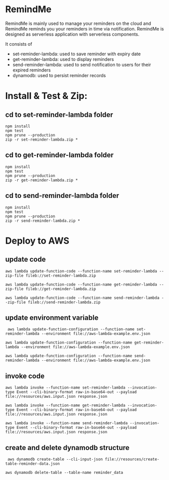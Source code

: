 # RemindMe
RemindMe is mainly used to manage your reminders on the cloud and RemindMe reminds you your reminders in time via notification.
RemindMe is designed as serverless application with serverless components.


It consists of
* set-reminder-lambda: used to save reminder with expiry date
* get-reminder-lambda: used to display reminders
* send-reminder-lambda: used to send notification to users for their expired reminders
* dynamodb: used to persist reminder records
#


# Install & Test & Zip:

## cd to set-reminder-lambda folder
```
npm install
npm test
npm prune --production
zip -r set-reminder-lambda.zip *
```
## cd to get-reminder-lambda folder
```
npm install
npm test
npm prune --production
zip -r get-reminder-lambda.zip *
```
## cd to send-reminder-lambda folder
```
npm install
npm test
npm prune --production
zip -r send-reminder-lambda.zip *
```


# Deploy to AWS

## update code
```
aws lambda update-function-code --function-name set-reminder-lambda --zip-file fileb://set-reminder-lambda.zip
```
```
aws lambda update-function-code --function-name get-reminder-lambda --zip-file fileb://get-reminder-lambda.zip
```
```
aws lambda update-function-code --function-name send-reminder-lambda --zip-file fileb://send-reminder-lambda.zip
```

## update environment variable
```
 aws lambda update-function-configuration --function-name set-reminder-lambda --environment file://aws-lambda-example.env.json
 ```
 ```
 aws lambda update-function-configuration --function-name get-reminder-lambda --environment file://aws-lambda-example.env.json
 ```
  ```
 aws lambda update-function-configuration --function-name send-reminder-lambda --environment file://aws-lambda-example.env.json
 ```

## invoke code
```
aws lambda invoke --function-name set-reminder-lambda --invocation-type Event --cli-binary-format raw-in-base64-out --payload file://resources/aws.input.json response.json

 ```
 ```
aws lambda invoke --function-name get-reminder-lambda --invocation-type Event --cli-binary-format raw-in-base64-out --payload file://resources/aws.input.json response.json

 ```
  ```
aws lambda invoke --function-name send-reminder-lambda --invocation-type Event --cli-binary-format raw-in-base64-out --payload file://resources/aws.input.json response.json

 ```

 ## create and delete dynamodb structure

```
 aws dynamodb create-table --cli-input-json file://resources/create-table-reminder-data.json
 ```
 ```
aws dynamodb delete-table --table-name reminder_data
```
